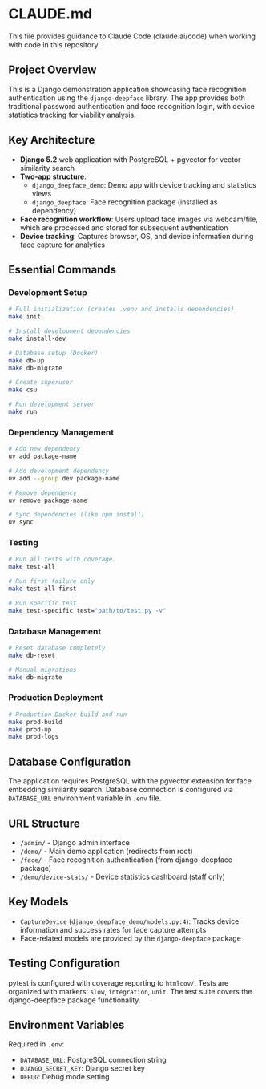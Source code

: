 # CLAUDE.md

This file provides guidance to Claude Code (claude.ai/code) when working with code in this repository.

## Project Overview

This is a Django demonstration application showcasing face recognition authentication using the `django-deepface` library. The app provides both traditional password authentication and face recognition login, with device statistics tracking for viability analysis.

## Key Architecture

- **Django 5.2** web application with PostgreSQL + pgvector for vector similarity search
- **Two-app structure**:
  - `django_deepface_demo`: Demo app with device tracking and statistics views
  - `django_deepface`: Face recognition package (installed as dependency)
- **Face recognition workflow**: Users upload face images via webcam/file, which are processed and stored for subsequent authentication
- **Device tracking**: Captures browser, OS, and device information during face capture for analytics

## Essential Commands

### Development Setup
```bash
# Full initialization (creates .venv and installs dependencies)
make init

# Install development dependencies
make install-dev

# Database setup (Docker)
make db-up
make db-migrate

# Create superuser
make csu

# Run development server
make run
```

### Dependency Management
```bash
# Add new dependency
uv add package-name

# Add development dependency
uv add --group dev package-name

# Remove dependency
uv remove package-name

# Sync dependencies (like npm install)
uv sync
```

### Testing
```bash
# Run all tests with coverage
make test-all

# Run first failure only
make test-all-first

# Run specific test
make test-specific test="path/to/test.py -v"
```

### Database Management
```bash
# Reset database completely
make db-reset

# Manual migrations
make db-migrate
```

### Production Deployment
```bash
# Production Docker build and run
make prod-build
make prod-up
make prod-logs
```

## Database Configuration

The application requires PostgreSQL with the pgvector extension for face embedding similarity search. Database connection is configured via `DATABASE_URL` environment variable in `.env` file.

## URL Structure

- `/admin/` - Django admin interface
- `/demo/` - Main demo application (redirects from root)
- `/face/` - Face recognition authentication (from django-deepface package)
- `/demo/device-stats/` - Device statistics dashboard (staff only)

## Key Models

- `CaptureDevice` (`django_deepface_demo/models.py:4`): Tracks device information and success rates for face capture attempts
- Face-related models are provided by the `django-deepface` package

## Testing Configuration

pytest is configured with coverage reporting to `htmlcov/`. Tests are organized with markers: `slow`, `integration`, `unit`. The test suite covers the django-deepface package functionality.

## Environment Variables

Required in `.env`:
- `DATABASE_URL`: PostgreSQL connection string
- `DJANGO_SECRET_KEY`: Django secret key
- `DEBUG`: Debug mode setting